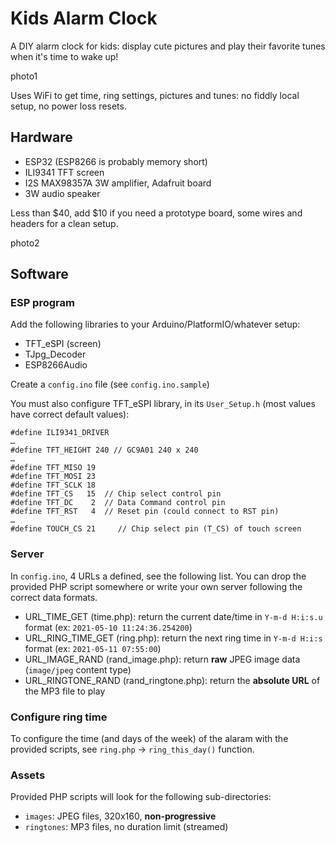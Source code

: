 # Kids Alarm Clock

A DIY alarm clock for kids: display cute pictures and play their favorite tunes when it's time to wake up!

photo1

Uses WiFi to get time, ring settings, pictures and tunes: no fiddly local setup, no power loss resets.

## Hardware
 - ESP32 (ESP8266 is probably memory short)
 - ILI9341 TFT screen
 - I2S MAX98357A 3W amplifier, Adafruit board
 - 3W audio speaker

Less than $40, add $10 if you need a prototype board, some wires and headers for a clean setup.

photo2

## Software

### ESP program
Add the following libraries to your Arduino/PlatformIO/whatever setup:
 - TFT_eSPI (screen)
 - TJpg_Decoder
 - ESP8266Audio

Create a `config.ino` file (see `config.ino.sample`)

You must also configure TFT_eSPI library, in its `User_Setup.h` (most values have correct default values):
```
#define ILI9341_DRIVER
…
#define TFT_HEIGHT 240 // GC9A01 240 x 240
…
#define TFT_MISO 19
#define TFT_MOSI 23
#define TFT_SCLK 18
#define TFT_CS   15  // Chip select control pin
#define TFT_DC    2  // Data Command control pin
#define TFT_RST   4  // Reset pin (could connect to RST pin)
…
#define TOUCH_CS 21     // Chip select pin (T_CS) of touch screen
```

### Server
In `config.ino`, 4 URLs a defined, see the following list.
You can drop the provided PHP script somewhere or write your own server following the correct data formats.

- URL_TIME_GET (time.php): return the current date/time in `Y-m-d H:i:s.u` format (ex: `2021-05-10 11:24:36.254200`)
- URL_RING_TIME_GET (ring.php): return the next ring time in `Y-m-d H:i:s` format (ex: `2021-05-11 07:55:00`)
- URL_IMAGE_RAND (rand_image.php): return **raw** JPEG image data (`image/jpeg` content type)
- URL_RINGTONE_RAND (rand_ringtone.php): return the **absolute URL** of the MP3 file to play

### Configure ring time

To configure the time (and days of the week) of the alaram with the provided scripts, see `ring.php` → `ring_this_day()` function.

### Assets
Provided PHP scripts will look for the following sub-directories:

 - `images`: JPEG files, 320x160, **non-progressive**
 - `ringtones`: MP3 files, no duration limit (streamed)

